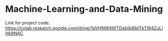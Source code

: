 # Machine-Learning-and-Data-Mining

Link for project code: https://colab.research.google.com/drive/1pVHNW4WTDebjb8ibITkTW4ZuLjHk9NAC

